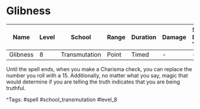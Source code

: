 # Glibness

| Name | Level | School | Range | Duration | Damage | Save DC & Type |
|------|-------|--------|-------|----------|--------|----------------|
| Glibness | 8 | Transmutation | Point | Timed | - | - |

Until the spell ends, when you make a Charisma check, you can replace the number you roll with a 15. Additionally, no matter what you say, magic that would determine if you are telling the truth indicates that you are being truthful.

^Tags: #spell #school_transmutation #level_8